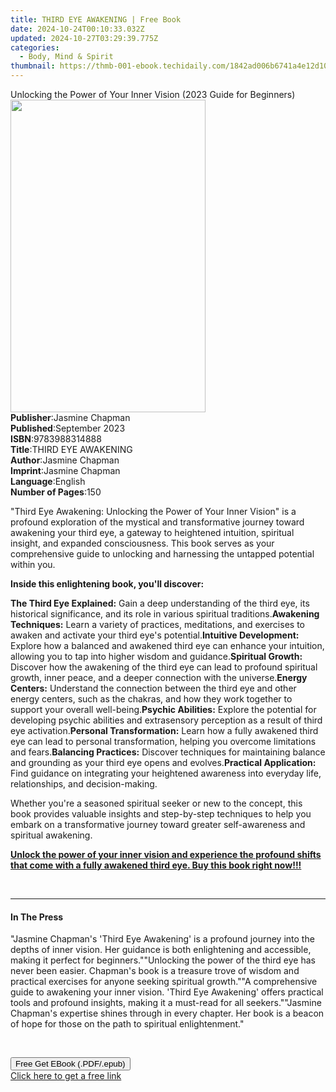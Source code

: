 ```yaml
---
title: THIRD EYE AWAKENING | Free Book
date: 2024-10-24T00:10:33.032Z
updated: 2024-10-27T03:29:39.775Z
categories:
  - Body, Mind & Spirit
thumbnail: https://thmb-001-ebook.techidaily.com/1842ad006b6741a4e12d10c5ad78a8d19a3df4a2a851111c481297b68dde36a3.jpg
---
```

<main id="book-container">
  <div class="flex flex-col">
    <div class="book-brief flex-1 py-6 px-4 sm:p-6 md:py-10 md:px-8">
      <!-- brief-->
      <div class="book-brief-main">
        Unlocking the Power of Your Inner Vision (2023 Guide for Beginners)
      </div>
    </div>
    <div
      class="book-meta-info flex-1 grid gap-4 col-start-1 col-end-3 row-start-1 sm:mb-6 sm:grid-cols-4 lg:gap-6 lg:col-start-2 lg:row-end-6 lg:row-span-6 lg:mb-0"
    >
      <div
        class="book-meta-info-left place-content-center mt-4 p-4 text-sm leading-6 col-start-2 col-span-2 dark:text-slate-400"
      >
        <img
          class="w-full h-500 object-cover rounded-lg sm:h-255 sm:col-span-2 lg:col-span-full"
          src="https://img-001-ebook.techidaily.com/5f37f23def2983fdc16eaf1e4cc5850ccf19c26bc8652d1652d9cfc1f139bbbd.jpg"
          alt=""
          width="312"
          height="500"
        />
      </div>
      <div
        class="book-meta-info-right mt-2 col-start-1 row-start-2 col-span-3 self-center"
      >
        <!-- meta data  -->
        <div class="flex flex-col px-4 md:px-8">
          <div class="flex-1">
            <strong>Publisher</strong>:<span class="px-2">Jasmine Chapman</span>
          </div>
          <div class="flex-1">
            <strong>Published</strong>:<span class="px-2">September 2023</span>
          </div>
          <div class="flex-1">
            <strong>ISBN</strong>:<span class="px-2">9783988314888</span>
          </div>
          <div class="flex-1">
            <strong>Title</strong>:<span class="px-2">THIRD EYE AWAKENING</span>
          </div>
          <div class="flex-1">
            <strong>Author</strong>:<span class="px-2">Jasmine Chapman</span>
          </div>
          <div class="flex-1">
            <strong>Imprint</strong>:<span class="px-2">Jasmine Chapman</span>
          </div>
          <div class="flex-1">
            <strong>Language</strong>:<span class="px-2">English</span>
          </div>
          <div class="flex-1">
            <strong>Number of Pages</strong>:<span class="px-2">150</span>
          </div>
        </div>
      </div>
    </div>
    <div class="book-description flex-1 py-6 px-4 sm:p-6 md:py-10 md:px-8">
      <div class="book-description-main">
        <div accordion-content="" id="description">
          <p>
            "Third Eye Awakening: Unlocking the Power of Your Inner Vision" is a
            profound exploration of the mystical and transformative journey
            toward awakening your third eye, a gateway to heightened intuition,
            spiritual insight, and expanded consciousness. This book serves as
            your comprehensive guide to unlocking and harnessing the untapped
            potential within you.
          </p>
          <p>
            <strong>Inside this enlightening book, you'll discover:</strong>
          </p>
          <strong>The Third Eye Explained:</strong> Gain a deep understanding of
          the third eye, its historical significance, and its role in various
          spiritual traditions.<strong>Awakening Techniques:</strong> Learn a
          variety of practices, meditations, and exercises to awaken and
          activate your third eye's potential.<strong
            >Intuitive Development:</strong
          >
          Explore how a balanced and awakened third eye can enhance your
          intuition, allowing you to tap into higher wisdom and guidance.<strong
            >Spiritual Growth:</strong
          >
          Discover how the awakening of the third eye can lead to profound
          spiritual growth, inner peace, and a deeper connection with the
          universe.<strong>Energy Centers:</strong> Understand the connection
          between the third eye and other energy centers, such as the chakras,
          and how they work together to support your overall well-being.<strong
            >Psychic Abilities:</strong
          >
          Explore the potential for developing psychic abilities and
          extrasensory perception as a result of third eye activation.<strong
            >Personal Transformation:</strong
          >
          Learn how a fully awakened third eye can lead to personal
          transformation, helping you overcome limitations and fears.<strong
            >Balancing Practices:</strong
          >
          Discover techniques for maintaining balance and grounding as your
          third eye opens and evolves.<strong>Practical Application:</strong>
          Find guidance on integrating your heightened awareness into everyday
          life, relationships, and decision-making.
          <p>
            Whether you're a seasoned spiritual seeker or new to the concept,
            this book provides valuable insights and step-by-step techniques to
            help you embark on a transformative journey toward greater
            self-awareness and spiritual awakening.
          </p>
          <p>
            <strong
              ><u
                >Unlock the power of your inner vision and experience the
                profound shifts that come with a fully awakened third eye. Buy
                this book right now!!!</u
              ></strong
            >
          </p>
          <p><strong>&nbsp;</strong></p>
        </div>
        <div class="accordion-fader"></div>
      </div>
    </div>
    <div class="book-excerpts flex-1 py-6 px-4 sm:p-6 md:py-10 md:px-8">
      <!-- excerpts-->
      <div class="book-excerpts-main">
        <hr />
        <h4 class="placeholder placeholder-heading">
          <span>In The Press</span>
        </h4>
        <p>
          "Jasmine Chapman's 'Third Eye Awakening' is a profound journey into
          the depths of inner vision. Her guidance is both enlightening and
          accessible, making it perfect for beginners.""Unlocking the power of
          the third eye has never been easier. Chapman's book is a treasure
          trove of wisdom and practical exercises for anyone seeking spiritual
          growth.""A comprehensive guide to awakening your inner vision. 'Third
          Eye Awakening' offers practical tools and profound insights, making it
          a must-read for all seekers.""Jasmine Chapman's expertise shines
          through in every chapter. Her book is a beacon of hope for those on
          the path to spiritual enlightenment."
        </p>
        <p><br /></p>
        <p></p>
      </div>
    </div>
    <div
      class="book-about-author flex-1 py-6 px-4 sm:p-6 md:py-10 md:px-8"
    ></div>
    <div class="book-free-get flex-1 py-6 px-4 sm:p-6 md:py-10 md:px-8">
      <button
        id="btn-free-get"
        class="bg-blue-500 hover:bg-blue-700 text-white font-bold py-2 px-4 rounded"
      >
        Free Get EBook (.PDF/.epub)
      </button>
      <div id="countdown-display" class="px-2 text-lg mt-2"></div>
      <a
        id="free-link"
        class="hidden bg-blue-500 hover:bg-blue-700 text-white font-bold py-2 px-4 rounded"
        href="https://www.ebooks.com/en-us/book/211058575/third-eye-awakening/jasmine-chapman/"
        target="_blank"
        >Click here to get a free link</a
      >
    </div>
    <script>
      let countdownTime = 0;
      let countdownInterval = null;
      document
        .getElementById('btn-free-get')
        .addEventListener('click', startCountdown);
      function startCountdown() {
        countdownTime = new Date().getTime() + 60000 * 3;
        countdownInterval = setInterval(updateCountdown, 1000);
        document.getElementById('btn-free-get').disabled = true;
        document
          .getElementById('btn-free-get')
          .classList.add('bg-gray-500', 'cursor-not-allowed');
      }
      function updateCountdown() {
        let currentTime = new Date().getTime();
        let timeLeft = countdownTime - currentTime;
        let secondsLeft = Math.floor(timeLeft / 1000);
        document.getElementById('countdown-display').innerHTML =
          `Remaining time: ${secondsLeft} seconds.`;
        if (secondsLeft <= 0) {
          clearInterval(countdownInterval);
          document.getElementById('btn-free-get').classList.add('hidden');
          document.getElementById('free-link').classList.remove('hidden');
          document.getElementById('countdown-display').innerHTML = '';
        }
      }
    </script>
  </div>
</main>

<ins class="adsbygoogle"
      style="display:block"
      data-ad-client="ca-pub-7571918770474297"
      data-ad-slot="8358498916"
      data-ad-format="auto"
      data-full-width-responsive="true"></ins>
    
